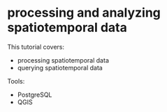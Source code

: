 # processing and analyzing spatiotemporal data

This tutorial covers:
- processing spatiotemporal data 
- querying spatiotemporal data 

Tools:
- PostgreSQL
- QGIS
